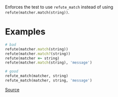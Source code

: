
Enforces the test to use `refute_match`
instead of using `refute(matcher.match(string))`.

# Examples

```ruby
# bad
refute(matcher.match(string))
refute(matcher.match?(string))
refute(matcher =~ string)
refute(matcher.match(string), 'message')

# good
refute_match(matcher, string)
refute_match(matcher, string, 'message')
```

[Source](http://www.rubydoc.info/gems/rubocop/RuboCop/Cop/Minitest/RefuteMatch)